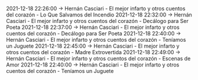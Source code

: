 2021-12-18 22:26:00 -> Hernán Casciari - El mejor infarto y otros cuentos del corazón - Lo Que Salvamos del Incendio
2021-12-18 22:32:00 -> Hernán Casciari - El mejor infarto y otros cuentos del corazón - Decálogo para Ser Poeta
2021-12-18 22:37:00 -> Hernán Casciari - El mejor infarto y otros cuentos del corazón - Decálogo para Ser Poeta
2021-12-18 22:40:00 -> Hernán Casciari - El mejor infarto y otros cuentos del corazón - Teníamos un Juguete
2021-12-18 22:45:00 -> Hernán Casciari - El mejor infarto y otros cuentos del corazón - Madre Extrovertida
2021-12-18 22:49:00 -> Hernán Casciari - El mejor infarto y otros cuentos del corazón - Escenas de Amor
2021-12-18 22:40:00 -> Hernán Casciari - El mejor infarto y otros cuentos del corazón - Teníamos un Juguete
